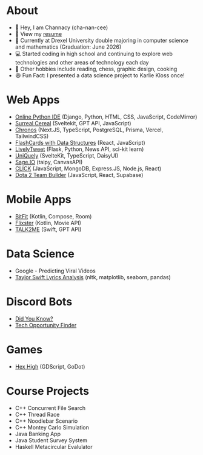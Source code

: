 
# About

- 👋 Hey, I am Channacy (cha-nan-cee)
- 📜 View my [resume]('https://docs.google.com/document/d/1ng0Jm6Bq8qTJhxZ_Rml_KdtWcQ6mp6AnGsl27YqUn2Y/edit?usp=sharing')
- 🏫 Currently at Drexel University double majoring in computer science and mathematics (Graduation: June 2026)
- 💻 Started coding in high school and continuing to explore web technologies and other areas of technology each day 
- 📖 Other hobbies include reading, chess, graphic design, cooking
- 😆 Fun Fact: I presented a data science project to Karlie Kloss once!

# Web Apps
- [Online Python IDE]('https://github.com/channacy/Python-IDE') (Django, Python, HTML, CSS, JavaScript, CodeMirror)
- [Surreal Cereal]('https://github.com/channacy/Surreal-Cereal') (Sveltekit, GPT API, JavaScript)
- [Chronos]('https://github.com/channacy/Chronos') (Next.JS, TypeScript, PostgreSQL, Prisma, Vercel, TailwindCSS)
- [FlashCards with Data Structures]('https://github.com/channacy/web102_week2') (React, JavaScript)
- [LivelyTweet]('https://github.com/channacy/LivelyTweet') (Flask, Python, News API, sci-kit learn)
- [UniQuely]('https://github.com/channacy/idm364-cu62') (SvelteKit, TypeScript, DaisyUI)
- [Sage.IO]('https://github.com/channacy/Sage.io') (taipy, CanvasAPI)
- [CLICK]('https://github.com/channacy/CLICK') (JavaScript, MongoDB, Express.JS, Node.js, React)
- [Dota 2 Team Builder]('https://github.com/channacy/AND102-Unit5Project') (JavaScript, React, Supabase)

# Mobile Apps
- [BitFit]('https://github.com/channacy/AND102-Unit5Project') (Kotlin, Compose, Room)
- [Flixster]('https://github.com/channacy/FlixsterApp') (Kotlin, Movie API)
- [TALK2ME]('https://github.com/amirkaidarov/TalkToMe') (Swift, GPT API)

# Data Science
- Google - Predicting Viral Videos 
- [Taylor Swift Lyrics Analysis]('https://github.com/channacy/Taylor-Swift-Lyrics-Analysis') (nltk, matplotlib, seaborn, pandas)

# Discord Bots
- [Did You Know?]('https://github.com/channacy/Did-You-Know-Bot')
- [Tech Opportunity Finder]('https://github.com/channacy/Tech-Opportunity-Finder')


# Games
- [Hex High]('https://github.com/channacy/hex-high') (GDScript, GoDot)


# Course Projects
- C++ Concurrent File Search
- C++ Thread Race
- C++ Noodlebar Scenario
- C++ Montey Carlo Simulation
- Java Banking App 
- Java Student Survey System
- Haskell Metacircular Evalulator




